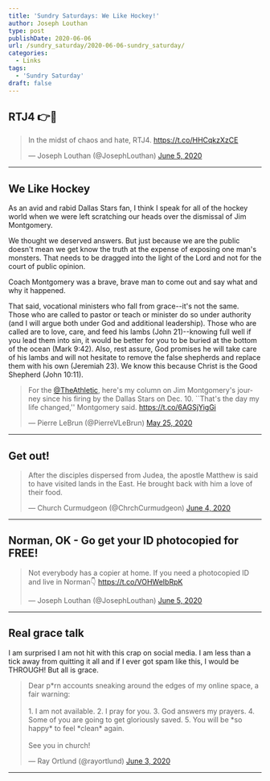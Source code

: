 ```yaml
---
title: 'Sundry Saturdays: We Like Hockey!'
author: Joseph Louthan
type: post
publishDate: 2020-06-06
url: /sundry_saturday/2020-06-06-sundry_saturday/
categories:
  - Links
tags:
  - 'Sundry Saturday'
draft: false
---
```


## RTJ4 👉👊

<blockquote class="twitter-tweet"><p lang="nl" dir="ltr">In the midst of chaos and hate, RTJ4. <a href="https://t.co/HHCqkzXzCE">https://t.co/HHCqkzXzCE</a></p>&mdash; Joseph Louthan (@JosephLouthan) <a href="https://twitter.com/JosephLouthan/status/1268728620698275840?ref_src=twsrc%5Etfw">June 5, 2020</a></blockquote> <script async src="https://platform.twitter.com/widgets.js" charset="utf-8"></script>



------

## We Like Hockey

As an avid and rabid Dallas Stars fan, I think I speak for all of the hockey world when we were left scratching our heads over the dismissal of Jim Montgomery.

We thought we deserved answers. But just because we are the public doesn't mean we get know the truth at the expense of exposing one man's monsters. That needs to be dragged into the light of the Lord and not for the court of public opinion.

Coach Montgomery was a brave, brave man to come out and say what and why it happened.

That said, vocational ministers who fall from grace--it's not the same. Those who are called to pastor or teach or minister do so under authority (and I will argue both under God and additional leadership).  Those who are called are to love, care, and feed his lambs (John 21)--knowing full well if you lead them into sin, it would be better for you to be buried at the bottom of the ocean (Mark 9:42).  Also, rest assure, God promises he will take care of his lambs and will not hesitate to remove the false shepherds and replace them with his own (Jeremiah 23). We know this because Christ is the Good Shepherd (John 10:11).

<blockquote class="twitter-tweet"><p lang="en" dir="ltr">For the <a href="https://twitter.com/TheAthletic?ref_src=twsrc%5Etfw">@TheAthletic</a>, here&#39;s my column on Jim Montgomery&#39;s journey since his firing by the Dallas Stars on Dec. 10. ``That&#39;s the day my life changed,&#39;&#39; Montgomery said. <a href="https://t.co/6AGSjYigGi">https://t.co/6AGSjYigGi</a></p>&mdash; Pierre LeBrun (@PierreVLeBrun) <a href="https://twitter.com/PierreVLeBrun/status/1265008887595520001?ref_src=twsrc%5Etfw">May 25, 2020</a></blockquote> <script async src="https://platform.twitter.com/widgets.js" charset="utf-8"></script>

------

## Get out!

<blockquote class="twitter-tweet"><p lang="en" dir="ltr">After the disciples dispersed from Judea, the apostle Matthew is said to have visited lands in the East. He brought back with him a love of their food.</p>&mdash; Church Curmudgeon (@ChrchCurmudgeon) <a href="https://twitter.com/ChrchCurmudgeon/status/1268653307381211136?ref_src=twsrc%5Etfw">June 4, 2020</a></blockquote> <script async src="https://platform.twitter.com/widgets.js" charset="utf-8"></script>

------

## Norman, OK - Go get your ID photocopied for FREE!

<blockquote class="twitter-tweet"><p lang="en" dir="ltr">Not everybody has a copier at home. If you need a photocopied ID and live in Norman👇 <a href="https://t.co/VOHWeIbRpK">https://t.co/VOHWeIbRpK</a></p>&mdash; Joseph Louthan (@JosephLouthan) <a href="https://twitter.com/JosephLouthan/status/1268730060921548801?ref_src=twsrc%5Etfw">June 5, 2020</a></blockquote> <script async src="https://platform.twitter.com/widgets.js" charset="utf-8"></script>

------

## Real grace talk

I am surprised I am not hit with this crap on social media. I am less than a tick away from quitting it all and if I ever got spam like this, I would be THROUGH! But all is grace.

<blockquote class="twitter-tweet"><p lang="en" dir="ltr">Dear p*rn accounts sneaking around the edges of my online space, a fair warning:<br><br>1. I am not available. 2. I pray for you. 3. God answers my prayers. 4. Some of you are going to get gloriously saved. 5. You will be *so happy* to feel *clean* again. <br><br>See you in church!</p>&mdash; Ray Ortlund (@rayortlund) <a href="https://twitter.com/rayortlund/status/1268198590796750850?ref_src=twsrc%5Etfw">June 3, 2020</a></blockquote> <script async src="https://platform.twitter.com/widgets.js" charset="utf-8"></script>

------

